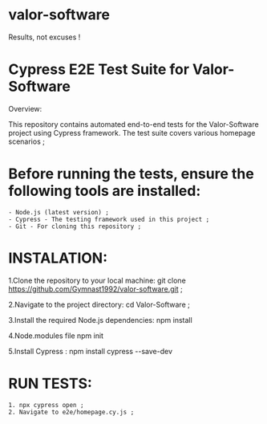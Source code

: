 # valor-software

Results, not excuses !

# Cypress E2E Test Suite for Valor-Software

Overview:

This repository contains automated end-to-end tests for the Valor-Software project using Cypress framework. The test suite covers various homepage scenarios ;

# Before running the tests, ensure the following tools are installed:

    - Node.js (latest version) ;
    - Cypress - The testing framework used in this project ;
    - Git - For cloning this repository ;

# INSTALATION:

1.Clone the repository to your local machine:
git clone https://github.com/Gymnast1992/valor-software.git ;

2.Navigate to the project directory:
cd Valor-Software ;

3.Install the required Node.js dependencies:
npm install

4.Node.modules file
npm init

5.Install Cypress :
npm install cypress --save-dev

# RUN TESTS:

    1. npx cypress open ;
    2. Navigate to e2e/homepage.cy.js ;
